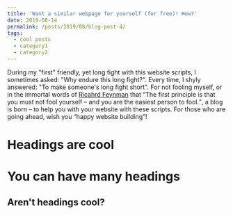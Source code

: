 ```yaml
---
title: 'Want a similar webpage for yourself (for free)! How?'
date: 2019-08-14
permalink: /posts/2019/08/blog-post-4/
tags:
  - cool posts
  - category1
  - category2
---
```


During my "first" friendly, yet long fight with this website scripts, I sometimes asked: "Why endure this long fight?". Every time, I shyly answered: "To make someone's long fight short". For not fooling myself, or in the immortal words of [Ricahrd Feynman](https://en.wikipedia.org/wiki/Richard_Feynman) that <q>The first principle is that you must not fool yourself – and you are the easiest person to fool.</q>, a blog is born – to help you with your website with these scripts. For those who are going ahead, wish you <q>happy website building</q>!

Headings are cool
======

You can have many headings
======

Aren't headings cool?
------
